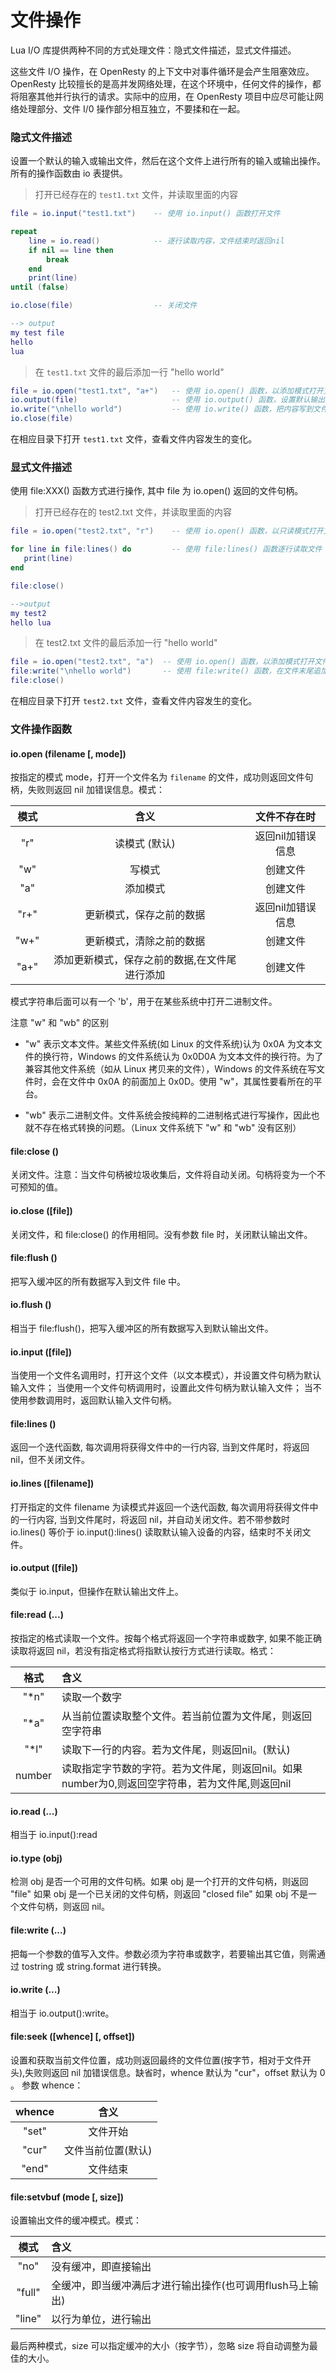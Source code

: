 # 文件操作

Lua I/O 库提供两种不同的方式处理文件：隐式文件描述，显式文件描述。

这些文件 I/O 操作，在 OpenResty 的上下文中对事件循环是会产生阻塞效应。OpenResty 比较擅长的是高并发网络处理，在这个环境中，任何文件的操作，都将阻塞其他并行执行的请求。实际中的应用，在 OpenResty 项目中应尽可能让网络处理部分、文件 I/0 操作部分相互独立，不要揉和在一起。

### 隐式文件描述

设置一个默认的输入或输出文件，然后在这个文件上进行所有的输入或输出操作。所有的操作函数由 io 表提供。

> 打开已经存在的 `test1.txt` 文件，并读取里面的内容

```lua
file = io.input("test1.txt")    -- 使用 io.input() 函数打开文件

repeat
    line = io.read()            -- 逐行读取内容，文件结束时返回nil
    if nil == line then
        break
    end
    print(line)
until (false)

io.close(file)                  -- 关闭文件

--> output
my test file
hello
lua
```

> 在 `test1.txt` 文件的最后添加一行 "hello world"

```lua
file = io.open("test1.txt", "a+")   -- 使用 io.open() 函数，以添加模式打开文件
io.output(file)                     -- 使用 io.output() 函数，设置默认输出文件
io.write("\nhello world")           -- 使用 io.write() 函数，把内容写到文件
io.close(file)
```

在相应目录下打开 `test1.txt` 文件，查看文件内容发生的变化。

### 显式文件描述

使用 file:XXX() 函数方式进行操作, 其中 file 为 io.open() 返回的文件句柄。

> 打开已经存在的 test2.txt 文件，并读取里面的内容

```lua
file = io.open("test2.txt", "r")    -- 使用 io.open() 函数，以只读模式打开文件

for line in file:lines() do         -- 使用 file:lines() 函数逐行读取文件
   print(line)
end

file:close()

-->output
my test2
hello lua
```

> 在 test2.txt 文件的最后添加一行 "hello world"

```lua
file = io.open("test2.txt", "a")  -- 使用 io.open() 函数，以添加模式打开文件
file:write("\nhello world")       -- 使用 file:write() 函数，在文件末尾追加内容
file:close()
```

在相应目录下打开 `test2.txt` 文件，查看文件内容发生的变化。

### 文件操作函数

#### io.open (filename [, mode])

按指定的模式 mode，打开一个文件名为 `filename` 的文件，成功则返回文件句柄，失败则返回 nil 加错误信息。模式：

|  模式  |                      含义                       |    文件不存在时     |
|:------:|:-----------------------------------------------:|:-------------------:|
|  "r"   |                  读模式 (默认)                  |  返回nil加错误信息  |
|  "w"   |                     写模式                      |      创建文件       |
|  "a"   |                    添加模式                     |      创建文件       |
|  "r+"  |            更新模式，保存之前的数据             |  返回nil加错误信息  |
|  "w+"  |            更新模式，清除之前的数据             |      创建文件       |
|  "a+"  |  添加更新模式，保存之前的数据,在文件尾进行添加  |      创建文件       |

模式字符串后面可以有一个 'b'，用于在某些系统中打开二进制文件。

注意 "w" 和 "wb" 的区别

- "w" 表示文本文件。某些文件系统(如 Linux 的文件系统)认为 0x0A 为文本文件的换行符，Windows 的文件系统认为 0x0D0A 为文本文件的换行符。为了兼容其他文件系统（如从 Linux 拷贝来的文件），Windows 的文件系统在写文件时，会在文件中 0x0A 的前面加上 0x0D。使用 "w"，其属性要看所在的平台。

- "wb" 表示二进制文件。文件系统会按纯粹的二进制格式进行写操作，因此也就不存在格式转换的问题。（Linux 文件系统下 "w" 和 "wb" 没有区别）

#### file:close ()

关闭文件。注意：当文件句柄被垃圾收集后，文件将自动关闭。句柄将变为一个不可预知的值。

#### io.close ([file])

关闭文件，和 file:close() 的作用相同。没有参数 file 时，关闭默认输出文件。

#### file:flush ()

把写入缓冲区的所有数据写入到文件 file 中。

#### io.flush ()

相当于 file:flush()，把写入缓冲区的所有数据写入到默认输出文件。

#### io.input ([file])

当使用一个文件名调用时，打开这个文件（以文本模式），并设置文件句柄为默认输入文件；
当使用一个文件句柄调用时，设置此文件句柄为默认输入文件；
当不使用参数调用时，返回默认输入文件句柄。

#### file:lines ()

返回一个迭代函数, 每次调用将获得文件中的一行内容, 当到文件尾时，将返回 nil，但不关闭文件。

#### io.lines ([filename])

打开指定的文件 filename 为读模式并返回一个迭代函数, 每次调用将获得文件中的一行内容, 当到文件尾时，将返回 nil，并自动关闭文件。若不带参数时 io.lines() 等价于 io.input():lines() 读取默认输入设备的内容，结束时不关闭文件。

#### io.output ([file])

类似于 io.input，但操作在默认输出文件上。

#### file:read (...)

按指定的格式读取一个文件。按每个格式将返回一个字符串或数字, 如果不能正确读取将返回 nil，若没有指定格式将指默认按行方式进行读取。格式：

|   格式   |  含义                                                                                             |
|:--------:|:--------------------------------------------------------------------------------------------------|
|   "*n"   |  读取一个数字                                                                                     |
|   "*a"   |  从当前位置读取整个文件。若当前位置为文件尾，则返回空字符串                                       |
|   "*l"   |  读取下一行的内容。若为文件尾，则返回nil。(默认)                                                  |
|  number  |  读取指定字节数的字符。若为文件尾，则返回nil。如果number为0,则返回空字符串，若为文件尾,则返回nil  |

#### io.read (...)

相当于 io.input():read

#### io.type (obj)

检测 obj 是否一个可用的文件句柄。如果 obj 是一个打开的文件句柄，则返回 "file" 如果 obj 是一个已关闭的文件句柄，则返回 "closed file" 如果 obj 不是一个文件句柄，则返回 nil。

#### file:write (...)

把每一个参数的值写入文件。参数必须为字符串或数字，若要输出其它值，则需通过 tostring 或 string.format 进行转换。

#### io.write (...)

相当于 io.output():write。

#### file:seek ([whence] [, offset])

设置和获取当前文件位置，成功则返回最终的文件位置(按字节，相对于文件开头),失败则返回 nil 加错误信息。缺省时，whence 默认为 "cur"，offset 默认为 0 。
参数 whence：

|  whence  |         含义         |
|:--------:|:--------------------:|
|  "set"   |       文件开始       |
|  "cur"   |  文件当前位置(默认)  |
|  "end"   |       文件结束       |

#### file:setvbuf (mode [, size])

设置输出文件的缓冲模式。模式：

|   模式   |  含义                                                       |
|:--------:|:------------------------------------------------------------|
|   "no"   |  没有缓冲，即直接输出                                       |
|  "full"  |  全缓冲，即当缓冲满后才进行输出操作(也可调用flush马上输出)  |
|  "line"  |  以行为单位，进行输出                                       |

最后两种模式，size 可以指定缓冲的大小（按字节），忽略 size 将自动调整为最佳的大小。

